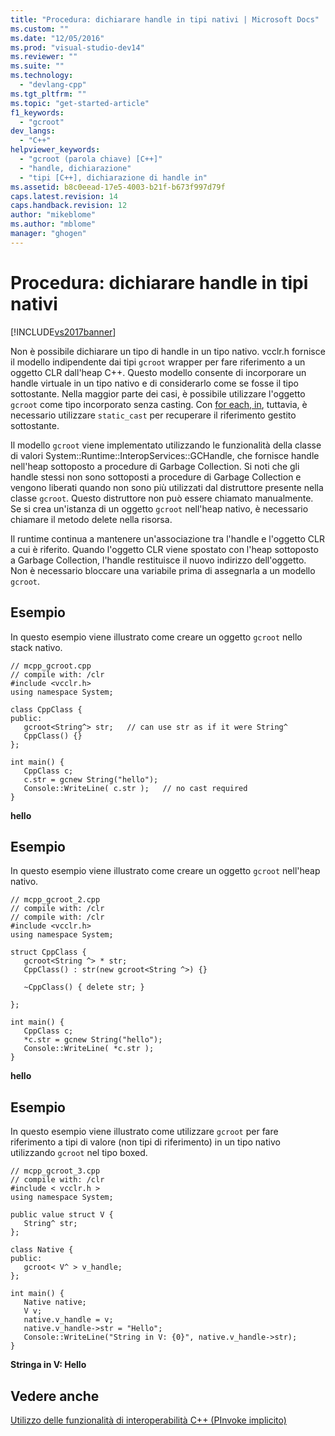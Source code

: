 ```yaml
---
title: "Procedura: dichiarare handle in tipi nativi | Microsoft Docs"
ms.custom: ""
ms.date: "12/05/2016"
ms.prod: "visual-studio-dev14"
ms.reviewer: ""
ms.suite: ""
ms.technology: 
  - "devlang-cpp"
ms.tgt_pltfrm: ""
ms.topic: "get-started-article"
f1_keywords: 
  - "gcroot"
dev_langs: 
  - "C++"
helpviewer_keywords: 
  - "gcroot (parola chiave) [C++]"
  - "handle, dichiarazione"
  - "tipi [C++], dichiarazione di handle in"
ms.assetid: b8c0eead-17e5-4003-b21f-b673f997d79f
caps.latest.revision: 14
caps.handback.revision: 12
author: "mikeblome"
ms.author: "mblome"
manager: "ghogen"
---
```

# Procedura: dichiarare handle in tipi nativi
[!INCLUDE[vs2017banner](../assembler/inline/includes/vs2017banner.md)]

Non è possibile dichiarare un tipo di handle in un tipo nativo. vcclr.h fornisce il modello indipendente dai tipi `gcroot` wrapper per fare riferimento a un oggetto CLR dall'heap C\+\+.  Questo modello consente di incorporare un handle virtuale in un tipo nativo e di considerarlo come se fosse il tipo sottostante.  Nella maggior parte dei casi, è possibile utilizzare l'oggetto `gcroot` come tipo incorporato senza casting.  Con [for each, in](../dotnet/for-each-in.md), tuttavia, è necessario utilizzare `static_cast` per recuperare il riferimento gestito sottostante.  
  
 Il modello `gcroot` viene implementato utilizzando le funzionalità della classe di valori System::Runtime::InteropServices::GCHandle, che fornisce handle nell'heap sottoposto a procedure di Garbage Collection.  Si noti che gli handle stessi non sono sottoposti a procedure di Garbage Collection e vengono liberati quando non sono più utilizzati dal distruttore presente nella classe `gcroot`. Questo distruttore non può essere chiamato manualmente.  Se si crea un'istanza di un oggetto `gcroot` nell'heap nativo, è necessario chiamare il metodo delete nella risorsa.  
  
 Il runtime continua a mantenere un'associazione tra l'handle e l'oggetto CLR a cui è riferito.  Quando l'oggetto CLR viene spostato con l'heap sottoposto a Garbage Collection, l'handle restituisce il nuovo indirizzo dell'oggetto.  Non è necessario bloccare una variabile prima di assegnarla a un modello `gcroot`.  
  
## Esempio  
 In questo esempio viene illustrato come creare un oggetto `gcroot` nello stack nativo.  
  
```  
// mcpp_gcroot.cpp  
// compile with: /clr  
#include <vcclr.h>  
using namespace System;  
  
class CppClass {  
public:  
   gcroot<String^> str;   // can use str as if it were String^  
   CppClass() {}  
};  
  
int main() {  
   CppClass c;  
   c.str = gcnew String("hello");  
   Console::WriteLine( c.str );   // no cast required  
}  
```  
  
  **hello**   
## Esempio  
 In questo esempio viene illustrato come creare un oggetto `gcroot` nell'heap nativo.  
  
```  
// mcpp_gcroot_2.cpp  
// compile with: /clr  
// compile with: /clr  
#include <vcclr.h>  
using namespace System;  
  
struct CppClass {  
   gcroot<String ^> * str;  
   CppClass() : str(new gcroot<String ^>) {}  
  
   ~CppClass() { delete str; }  
  
};  
  
int main() {  
   CppClass c;  
   *c.str = gcnew String("hello");  
   Console::WriteLine( *c.str );  
}  
```  
  
  **hello**   
## Esempio  
 In questo esempio viene illustrato come utilizzare `gcroot` per fare riferimento a tipi di valore \(non tipi di riferimento\) in un tipo nativo utilizzando `gcroot` nel tipo boxed.  
  
```  
// mcpp_gcroot_3.cpp  
// compile with: /clr  
#include < vcclr.h >  
using namespace System;  
  
public value struct V {  
   String^ str;  
};  
  
class Native {  
public:  
   gcroot< V^ > v_handle;  
};  
  
int main() {  
   Native native;  
   V v;  
   native.v_handle = v;  
   native.v_handle->str = "Hello";  
   Console::WriteLine("String in V: {0}", native.v_handle->str);  
}  
```  
  
  **Stringa in V: Hello**   
## Vedere anche  
 [Utilizzo delle funzionalità di interoperabilità C\+\+ \(PInvoke implicito\)](../dotnet/using-cpp-interop-implicit-pinvoke.md)